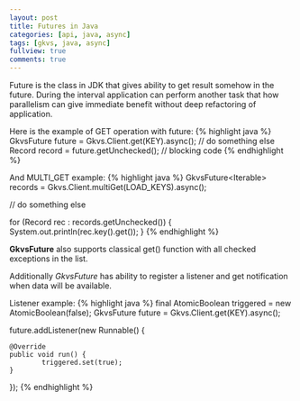 ```yaml
---
layout: post
title: Futures in Java
categories: [api, java, async]
tags: [gkvs, java, async]
fullview: true
comments: true
---
```


Future is the class in JDK that gives ability to get result somehow in the future. 
During the interval application can perform another task that how parallelism can give immediate benefit without deep refactoring of application.

Here is the example of GET operation with future:
{% highlight java %}
GkvsFuture<Record> future = Gkvs.Client.get(KEY).async();
// do something else
Record record = future.getUnchecked(); // blocking code 
{% endhighlight %}

And MULTI_GET example:
{% highlight java %}
GkvsFuture<Iterable<Record>> records = Gkvs.Client.multiGet(LOAD_KEYS).async();

// do something else

for (Record rec : records.getUnchecked()) {
		System.out.println(rec.key().get());
}
{% endhighlight %}

**GkvsFuture** also supports classical get() function with all checked exceptions in the list.

Additionally *GkvsFuture* has ability to register a listener and get notification when data will be available.

Listener example:
{% highlight java %}
final AtomicBoolean triggered = new AtomicBoolean(false);
GkvsFuture<Record> future = Gkvs.Client.get(KEY).async();

future.addListener(new Runnable() {

	@Override
	public void run() {
			triggered.set(true);
	}
			
});
{% endhighlight %}
